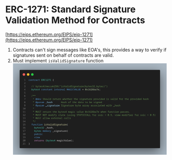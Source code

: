 # ERC-1271: Standard Signature Validation Method for Contracts
[https://eips.ethereum.org/EIPS/eip-1271](https://eips.ethereum.org/EIPS/eip-1271)

1. Contracts can't sign messages like EOA's, this provides a way to verify if signatures sent on behalf of contracts are valid.
2. Must implement `isValidSignature` function
![erc1271](./images/erc1271.png)

